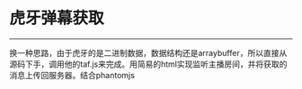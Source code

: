 # 虎牙弹幕获取
---
换一种思路，由于虎牙的是二进制数据，数据结构还是arraybuffer，所以直接从源码下手，调用他的taf.js来完成。用简易的html实现监听主播房间，并将获取的消息上传回服务器。结合phantomjs
